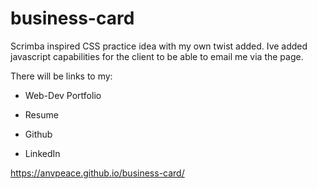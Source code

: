 # business-card

Scrimba inspired CSS practice idea with my own twist added. Ive added javascript capabilities for the client to be able to email me via the page.

There will be links to my:

* Web-Dev Portfolio

* Resume

* Github

* LinkedIn

https://anvpeace.github.io/business-card/


<!-- <a href="https://www.flaticon.com/free-icons/black-box" title="black box icons">Black box icons created by Flat Icons - Flaticon</a> -->